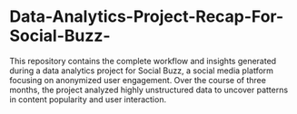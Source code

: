 # Data-Analytics-Project-Recap-For-Social-Buzz-
This repository contains the complete workflow and insights generated during a data analytics project for Social Buzz, a social media platform focusing on anonymized user engagement. Over the course of three months, the project analyzed highly unstructured data to uncover patterns in content popularity and user interaction.
